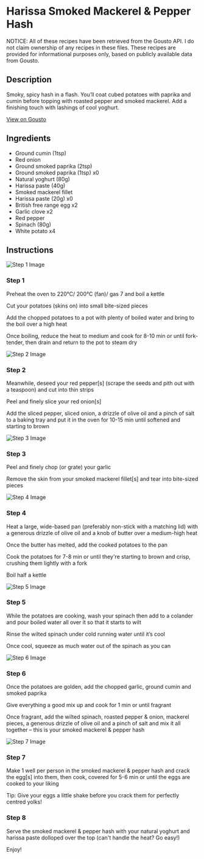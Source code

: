 # Harissa Smoked Mackerel & Pepper Hash

NOTICE: All of these recipes have been retrieved from the Gousto API. I do not claim ownership of any recipes in these files. These recipes are provided for informational purposes only, based on publicly available data from Gousto.

## Description

Smoky, spicy hash in a flash. You’ll coat cubed potatoes with paprika and cumin before topping with roasted pepper and smoked mackerel. Add a finishing touch with lashings of cool yoghurt.

[View on Gousto](https://www.gousto.co.uk/recipes/cookbook/harissa-smoked-mackerel-pepper-hash)

## Ingredients

- Ground cumin (1tsp)
- Red onion
- Ground smoked paprika (2tsp)
- Ground smoked paprika (1tsp) x0
- Natural yoghurt (80g)
- Harissa paste (40g)
- Smoked mackerel fillet
- Harissa paste (20g) x0
- British free range egg x2
- Garlic clove x2
- Red pepper
- Spinach (80g)
- White potato x4

## Instructions

![Step 1 Image](https://production-media.gousto.co.uk/cms/recipe-step-image/step-1-1663691977161-x200.jpg)

### Step 1

Preheat the oven to 220°C/ 200°C (fan)/ gas 7 and boil a kettle

Cut your potatoes (skins on) into small bite-sized pieces

Add the chopped potatoes to a pot with plenty of boiled water and bring to the boil over a high heat

Once boiling, reduce the heat to medium and cook for 8-10 min or until fork-tender, then drain and return to the pot to steam dry

![Step 2 Image](https://production-media.gousto.co.uk/cms/recipe-step-image/step-2-1663691982689-x200.jpg)

### Step 2

Meanwhile, deseed your red pepper[s]<span class="text-danger"> </span>(scrape the seeds and pith out with a teaspoon) and cut into thin strips

Peel and finely slice your red onion[s]

Add the sliced pepper, sliced onion, a drizzle of olive oil and a pinch of salt to a baking tray and put it in the oven for 10-15 min until softened and starting to brown

![Step 3 Image](https://production-media.gousto.co.uk/cms/recipe-step-image/step-3-1663691987699-x200.jpg)

### Step 3

Peel and finely chop (or grate) your garlic

Remove the skin from your smoked mackerel fillet[s] and tear into bite-sized pieces

![Step 4 Image](https://production-media.gousto.co.uk/cms/recipe-step-image/step-4-1663691992523-x200.jpg)

### Step 4

Heat a large, wide-based pan (preferably non-stick with a matching lid) with a generous drizzle of olive oil and a knob of butter over a medium-high heat

Once the butter has melted, add the cooked potatoes to the pan

Cook the potatoes for 7-8 min or until they're starting to brown and crisp, crushing them lightly with a fork

Boil half a kettle

![Step 5 Image](https://production-media.gousto.co.uk/cms/recipe-step-image/step-5-1663691997589-x200.jpg)

### Step 5

While the potatoes are cooking, wash your spinach then add to a colander and pour boiled water all over it so that it starts to wilt

Rinse the wilted spinach under cold running water until it’s cool

Once cool, squeeze as much water out of the spinach as you can

![Step 6 Image](https://production-media.gousto.co.uk/cms/recipe-step-image/step-6-1663692001739-x200.jpg)

### Step 6

Once the potatoes are golden, add the chopped garlic, ground cumin and smoked paprika

Give everything a good mix up and cook for 1 min or until fragrant

Once fragrant, add the wilted spinach, roasted pepper & onion, mackerel pieces, a generous drizzle of olive oil and a pinch of salt and mix it all together – this is your smoked mackerel & pepper hash

![Step 7 Image](https://production-media.gousto.co.uk/cms/recipe-step-image/step-7-1663692006774-x200.jpg)

### Step 7

Make 1 well per person in the smoked mackerel & pepper hash and crack the egg[s] into them, then cook, covered for 5-6 min or until the eggs are cooked to your liking

Tip: Give your eggs a little shake before you crack them for perfectly centred yolks!

### Step 8

Serve the smoked mackerel & pepper hash with your natural yoghurt and harissa paste dolloped over the top (can't handle the heat? Go easy!)

Enjoy!

